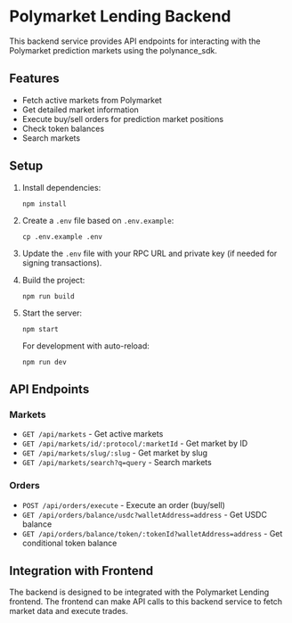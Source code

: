# Polymarket Lending Backend

This backend service provides API endpoints for interacting with the Polymarket prediction markets using the polynance_sdk.

## Features

- Fetch active markets from Polymarket
- Get detailed market information
- Execute buy/sell orders for prediction market positions
- Check token balances
- Search markets

## Setup

1. Install dependencies:
   ```
   npm install
   ```

2. Create a `.env` file based on `.env.example`:
   ```
   cp .env.example .env
   ```

3. Update the `.env` file with your RPC URL and private key (if needed for signing transactions).

4. Build the project:
   ```
   npm run build
   ```

5. Start the server:
   ```
   npm start
   ```

   For development with auto-reload:
   ```
   npm run dev
   ```

## API Endpoints

### Markets

- `GET /api/markets` - Get active markets
- `GET /api/markets/id/:protocol/:marketId` - Get market by ID
- `GET /api/markets/slug/:slug` - Get market by slug
- `GET /api/markets/search?q=query` - Search markets

### Orders

- `POST /api/orders/execute` - Execute an order (buy/sell)
- `GET /api/orders/balance/usdc?walletAddress=address` - Get USDC balance
- `GET /api/orders/balance/token/:tokenId?walletAddress=address` - Get conditional token balance

## Integration with Frontend

The backend is designed to be integrated with the Polymarket Lending frontend. The frontend can make API calls to this backend service to fetch market data and execute trades.
